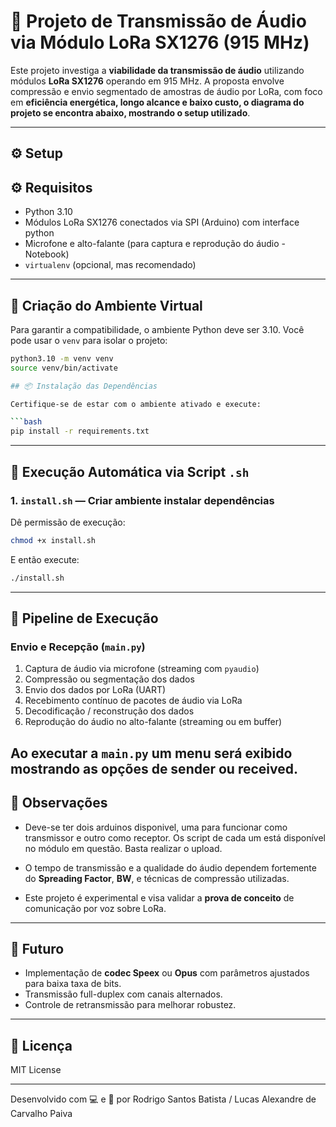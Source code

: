 # 📡 Projeto de Transmissão de Áudio via Módulo LoRa SX1276 (915 MHz)

Este projeto investiga a **viabilidade da transmissão de áudio** utilizando módulos **LoRa SX1276** operando em 915 MHz. A proposta envolve compressão e envio segmentado de amostras de áudio por LoRa, com foco em **eficiência energética, longo alcance e baixo custo, o diagrama do projeto se encontra abaixo, mostrando o setup utilizado**.

---

## ⚙️ Setup



## ⚙️ Requisitos

- Python 3.10
- Módulos LoRa SX1276 conectados via SPI (Arduino) com interface python
- Microfone e alto-falante (para captura e reprodução do áudio - Notebook)
- `virtualenv` (opcional, mas recomendado)

---

## 🧪 Criação do Ambiente Virtual

Para garantir a compatibilidade, o ambiente Python deve ser 3.10. Você pode usar o `venv` para isolar o projeto:

```bash
python3.10 -m venv venv
source venv/bin/activate

## 📦 Instalação das Dependências

Certifique-se de estar com o ambiente ativado e execute:

```bash
pip install -r requirements.txt
```
---

## 🚀 Execução Automática via Script `.sh`

### 1. `install.sh` — Criar ambiente instalar dependências
Dê permissão de execução:

```bash
chmod +x install.sh
```

E então execute:

```bash
./install.sh
```
---

## 🔁 Pipeline de Execução

### Envio e Recepção (`main.py`)
1. Captura de áudio via microfone (streaming com `pyaudio`)
2. Compressão ou segmentação dos dados 
3. Envio dos dados por LoRa (UART)
4. Recebimento contínuo de pacotes de áudio via LoRa
5. Decodificação / reconstrução dos dados
6. Reprodução do áudio no alto-falante (streaming ou em buffer)

Ao executar a `main.py` um menu será exibido mostrando as opções de sender ou received. 
---

## 📌 Observações
- Deve-se ter dois arduinos disponivel, uma para funcionar como transmissor e outro como receptor. Os script de cada um está disponível no módulo em questão. Basta realizar o upload.

- O tempo de transmissão e a qualidade do áudio dependem fortemente do **Spreading Factor**, **BW**, e técnicas de compressão utilizadas.

- Este projeto é experimental e visa validar a **prova de conceito** de comunicação por voz sobre LoRa.

---

## 🧠 Futuro

- Implementação de **codec Speex** ou **Opus** com parâmetros ajustados para baixa taxa de bits.
- Transmissão full-duplex com canais alternados.
- Controle de retransmissão para melhorar robustez.

---

## 📄 Licença

MIT License

---

Desenvolvido com 💻 e 📡 por Rodrigo Santos Batista / Lucas Alexandre de Carvalho Paiva
```